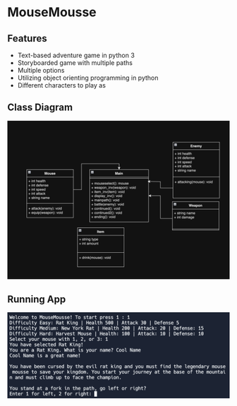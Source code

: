 # MouseMousse

## Features
+ Text-based adventure game in python 3
+ Storyboarded game with multiple paths
+ Multiple options
+ Utilizing object orienting programming in python
+ Different characters to play as

## Class Diagram
![](https://github.com/Daniel71529/MouseMousse/blob/main/images/Class.png?raw=true)

## Running App
![](https://github.com/Daniel71529/MouseMousse/blob/main/images/Running.png?raw=true)

